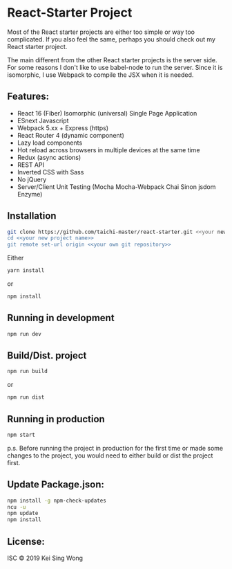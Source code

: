 React-Starter Project
=====================

Most of the React starter projects are either too simple or way too complicated.  If you also feel the same, perhaps you should check out my React starter project.

The main different from the other React starter projects is the server side.  For some reasons I don't like to use babel-node to run the server. Since it is isomorphic, I use Webpack to compile the JSX when it is needed.

## Features:
- React 16 (Fiber) Isomorphic (universal) Single Page Application
- ESnext Javascript
- Webpack 5.xx + Express (https)
- React Router 4 (dynamic component)
- Lazy load components
- Hot reload across browsers in multiple devices at the same time
- Redux (async actions)
- REST API
- Inverted CSS with Sass
- No jQuery
- Server/Client Unit Testing (Mocha Mocha-Webpack Chai Sinon jsdom Enzyme)

## Installation
```bash
git clone https://github.com/taichi-master/react-starter.git <<your new project name>>
cd <<your new project name>>
git remote set-url origin <<your own git repository>>
```
Either
```bash
yarn install
```
or
```bash
npm install
```

## Running in development
```bash
npm run dev
```

## Build/Dist. project
```bash
npm run build
```
or
```bash
npm run dist
```

## Running in production
```bash
npm start
```
p.s. Before running the project in production for the first time or made some changes to the project, you would need to either build or dist the project first.

Update Package.json:
-------------------
```bash
npm install -g npm-check-updates
ncu -u
npm update
npm install
```

License:
-------
ISC &copy; 2019 Kei Sing Wong
